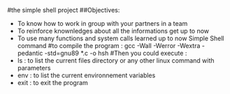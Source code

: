 #the simple shell project
##Objectives:
* To know how to work in group with your partners in a team
* To reinforce knownledges about all the informations get up to now
* To use many functions and system calls learned up to now
Simple Shell command
#to compile the program : 
gcc -Wall -Werror -Wextra -pedantic -std=gnu89 *.c -o hsh
#Then you could execute : 
* ls : to list the current files directory or any other linux command with parameters
* env : to list the current environnement variables
* exit : to exit the program

